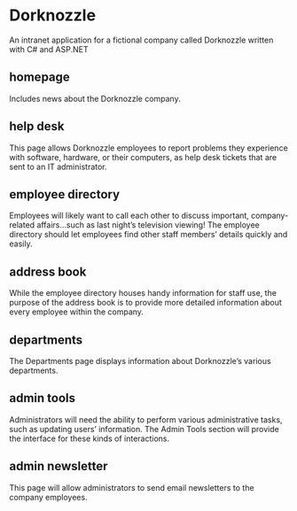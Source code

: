# Dorknozzle
An intranet application for a fictional company called Dorknozzle written with C# and ASP.NET

## homepage
Includes news about the Dorknozzle company.

## help desk
This page allows Dorknozzle employees to report problems they experience with software, hardware, or their computers, as help desk tickets that are sent to an IT administrator.

## employee directory
Employees will likely want to call each other to discuss important, company-related affairs…such as last night’s television viewing! The employee directory should let employees find other staff members’ details quickly and easily.

## address book
While the employee directory houses handy information for staff use, the purpose of the address book is to provide more detailed information about every employee within the company.

## departments
The Departments page displays information about Dorknozzle’s various departments.

## admin tools
Administrators will need the ability to perform various administrative tasks, such as updating users’ information. The Admin Tools section will provide the interface for these kinds of interactions.

## admin newsletter
This page will allow administrators to send email newsletters to the company employees.
